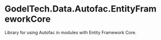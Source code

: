 # GodelTech.Data.Autofac.EntityFrameworkCore

Library for using Autofac in modules with Entity Framework Core.
